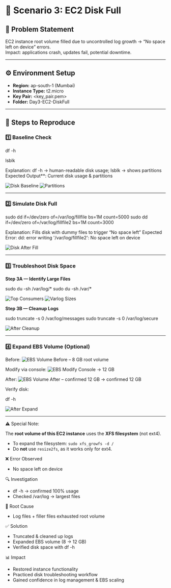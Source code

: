 # 🚀 Scenario 3: EC2 Disk Full

## 📝 Problem Statement
EC2 instance root volume filled due to uncontrolled log growth → “No space left on device” errors.  
Impact: applications crash, updates fail, potential downtime.

---

## ⚙️ Environment Setup
- **Region:** ap-south-1 (Mumbai)  
- **Instance Type:** t2.micro  
- **Key Pair:** <key_pair.pem>  
- **Folder:** Day3-EC2-DiskFull  

---

## 🔄 Steps to Reproduce

### 1️⃣ Baseline Check

df -h

lsblk

Explanation: df -h → human-readable disk usage; lsblk → shows partitions 
Expected Output**: Current disk usage & partitions

![Disk Baseline](disk_baseline_dfh.png)
![Partitions](disk_baseline_lsblk.png)

---

### 2️⃣ Simulate Disk Full

sudo dd if=/dev/zero of=/var/log/fillfile bs=1M count=5000
sudo dd if=/dev/zero of=/var/log/fillfile2 bs=1M count=3000

Explanation: Fills disk with dummy files to trigger “No space left”
Expected Error: dd: error writing '/var/log/fillfile2': No space left on device

![Disk After Fill](disk_after_fill_dfh.png)

---

### 3️⃣ Troubleshoot Disk Space

**Step 3A — Identify Large Files** 

sudo du -sh /var/log/*
sudo du -sh /var/*

![Top Consumers](disk_top_consumers.png)
![Varlog Sizes](disk_varlog_sizes.png)

**Step 3B — Cleanup Logs**

sudo truncate -s 0 /var/log/messages
sudo truncate -s 0 /var/log/secure

![After Cleanup](disk_after_cleanup_dfh.png)

---

### 4️⃣ Expand EBS Volume (Optional)

Before: ![EBS Volume Before](ebs_volume_before.png) – 8 GB root volume

Modify via console: ![EBS Modify Console](ebs_modify_volume_console.png) → 12 GB

After: ![EBS Volume After](ebs_volume_after.png) – confirmed 12 GB → confirmed 12 GB

Verify disk:

df -h

![After Expand](disk_after_expand_dfh.png)

---

⚠️ Special Note:

The **root volume of this EC2 instance** uses the **XFS filesystem** (not ext4).  
- To expand the filesystem: `sudo xfs_growfs -d /`  
- Do **not** use `resize2fs`, as it works only for ext4.

❌ Error Observed

- No space left on device

🔍 Investigation

- df -h → confirmed 100% usage
- Checked /var/log → largest files

🛑 Root Cause

- Log files + filler files exhausted root volume

✅ Solution

- Truncated & cleaned up logs
- Expanded EBS volume (8 → 12 GB)
- Verified disk space with df -h

📊 Impact

- Restored instance functionality
- Practiced disk troubleshooting workflow
- Gained confidence in log management & EBS scaling